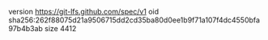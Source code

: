 version https://git-lfs.github.com/spec/v1
oid sha256:262f88075d21a9506715dd2cd35ba80d0ee1b9f71a107f4dc4550bfa97b4b3ab
size 4412

